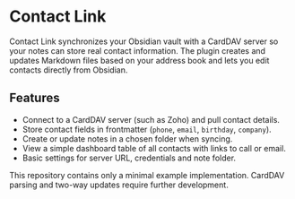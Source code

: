 # Contact Link

Contact Link synchronizes your Obsidian vault with a CardDAV server so your notes can store real contact information. The plugin creates and updates Markdown files based on your address book and lets you edit contacts directly from Obsidian.

## Features

- Connect to a CardDAV server (such as Zoho) and pull contact details.
- Store contact fields in frontmatter (`phone`, `email`, `birthday`, `company`).
- Create or update notes in a chosen folder when syncing.
- View a simple dashboard table of all contacts with links to call or email.
- Basic settings for server URL, credentials and note folder.

This repository contains only a minimal example implementation. CardDAV parsing and two-way updates require further development.
